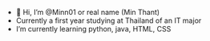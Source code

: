 - 👋 Hi, I’m @Minn01 or real name (Min Thant)
- Currently a first year studying at Thailand of an IT major
- I’m currently learning python, java, HTML, CSS
